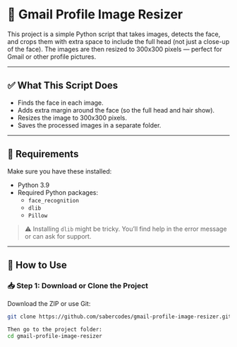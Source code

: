 # 📸 Gmail Profile Image Resizer

This project is a simple Python script that takes images, detects the face, and crops them with extra space to include the full head (not just a close-up of the face). The images are then resized to 300x300 pixels — perfect for Gmail or other profile pictures.

---

## ✅ What This Script Does

- Finds the face in each image.
- Adds extra margin around the face (so the full head and hair show).
- Resizes the image to 300x300 pixels.
- Saves the processed images in a separate folder.

---

## 🧰 Requirements

Make sure you have these installed:

- Python 3.9
- Required Python packages:
  - `face_recognition`
  - `dlib`
  - `Pillow`

> ⚠️ Installing `dlib` might be tricky. You’ll find help in the error message or can ask for support.

---

## 📝 How to Use

### 📥 Step 1: Download or Clone the Project

Download the ZIP or use Git:

```bash
git clone https://github.com/sabercodes/gmail-profile-image-resizer.git

Then go to the project folder:
cd gmail-profile-image-resizer
